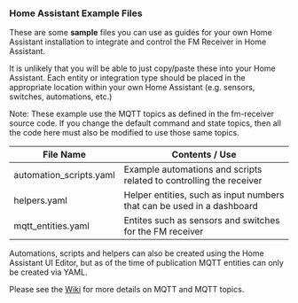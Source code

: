 ### Home Assistant Example Files

These are some **sample** files you can use as guides for your own Home Assistant installation to integrate and control the FM Receiver in Home Assistant.

It is unlikely that you will be able to just copy/paste these into your Home Assistant.  Each entity or integration type should be placed in the appropriate location within your own Home Assistant (e.g. sensors, switches, automations, etc.)

Note:  These example use the MQTT topics as defined in the fm-receiver source code.  If you change the default command and state topics, then all the code here must also be modified to use those same topics.

|File Name|Contents / Use
|---------|--------|
|automation_scripts.yaml|Example automations and scripts related to controlling the receiver
|helpers.yaml|Helper entities, such as input numbers that can be used in a dashboard
|mqtt_entities.yaml|Entites such as sensors and switches for the FM receiver

Automations, scripts and helpers can also be created using the Home Assistant UI Editor, but as of the time of publication MQTT entities can only be created via YAML.

Please see the [Wiki](https://github.com/Resinchem/FM-Receiver-MQTT/wiki) for more details on MQTT and MQTT topics.